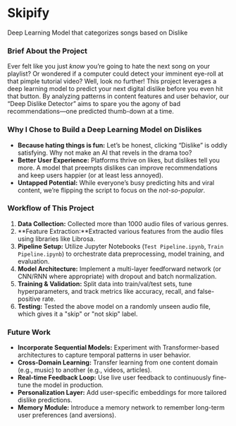 # Skipify
Deep Learning Model that categorizes songs based on Dislike

### Brief About the Project
Ever felt like you just *know* you’re going to hate the next song on your playlist? Or wondered if a computer could detect your imminent eye-roll at that pimple tutorial video? Well, look no further! This project leverages a deep learning model to predict your next digital dislike before you even hit that button. By analyzing patterns in content features and user behavior, our “Deep Dislike Detector” aims to spare you the agony of bad recommendations—one predicted thumb-down at a time.

### Why I Chose to Build a Deep Learning Model on Dislikes
- **Because hating things is fun:** Let’s be honest, clicking “Dislike” is oddly satisfying. Why not make an AI that revels in the drama too?
- **Better User Experience:** Platforms thrive on likes, but dislikes tell you more. A model that preempts dislikes can improve recommendations and keep users happier (or at least less annoyed).
- **Untapped Potential:** While everyone’s busy predicting hits and viral content, we’re flipping the script to focus on the *not-so-popular*.

### Workflow of This Project
1. **Data Collection:** Collected more than 1000 audio files of various genres.
2. **Feature Extraction:**Extracted various features from the audio files using libraries like Librosa.
3. **Pipeline Setup:** Utilize Jupyter Notebooks (`Test Pipeline.ipynb`, `Train Pipeline.ipynb`) to orchestrate data preprocessing, model training, and evaluation.
4. **Model Architecture:** Implement a multi-layer feedforward network (or CNN/RNN where appropriate) with dropout and batch normalization.
5. **Training & Validation:** Split data into train/val/test sets, tune hyperparameters, and track metrics like accuracy, recall, and false-positive rate.
6. **Testing:** Tested the above model on a randomly unseen audio file, which gives it a "skip" or "not skip" label.

### Future Work
- **Incorporate Sequential Models:** Experiment with Transformer-based architectures to capture temporal patterns in user behavior.
- **Cross-Domain Learning:** Transfer learning from one content domain (e.g., music) to another (e.g., videos, articles).
- **Real-time Feedback Loop:** Use live user feedback to continuously fine-tune the model in production.
- **Personalization Layer:** Add user-specific embeddings for more tailored dislike predictions.
- **Memory Module:** Introduce a memory network to remember long-term user preferences (and aversions).
